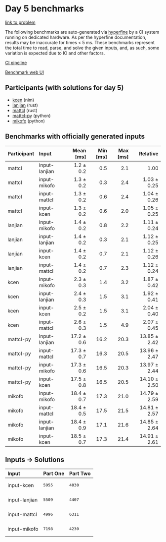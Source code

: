 # Day 5 benchmarks

[link to problem](https://adventofcode.com/2024/day/5)

The following benchmarks are auto-generated via
[hyperfine](https://github.com/sharkdp/hyperfine) by a CI system running on
dedicated hardware. As per the hyperfine documentation, results may be
inaccurate for times < 5 ms. These benchmarks represent the total time to read,
parse, and solve the given inputs, and, as such, some variation is expected due
to IO and other factors.

[CI pipeline](http://ci.papercode.net:8080/teams/main/pipelines/aoc2024)

[Benchmark web UI](https://aoc.ancalagon.black)


## Participants (with solutions for day 5)

- [kcen](https://github.com/kcen/aoc2024) (nim)
- [lanjian](https://github.com/lanjian/aoc-2024) (rust)
- [mattcl](https://github.com/mattcl/aoc2024) (rust)
- [mattcl-py](https://github.com/mattcl/aoc2024-py) (python)
- [mikofo](https://github.com/mikofo/aoc2024) (python)


## Benchmarks with officially generated inputs

| Participant | Input | Mean [ms] | Min [ms] | Max [ms] | Relative |
|:---|:---|---:|---:|---:|---:|
| mattcl | input-lanjian | 1.2 ± 0.2 | 0.5 | 2.1 | 1.00 |
| mattcl | input-mikofo | 1.3 ± 0.2 | 0.3 | 2.4 | 1.03 ± 0.25 |
| mattcl | input-mattcl | 1.3 ± 0.2 | 0.6 | 2.4 | 1.04 ± 0.26 |
| mattcl | input-kcen | 1.3 ± 0.2 | 0.6 | 2.0 | 1.05 ± 0.25 |
| lanjian | input-mikofo | 1.4 ± 0.2 | 0.8 | 2.2 | 1.11 ± 0.24 |
| lanjian | input-lanjian | 1.4 ± 0.2 | 0.3 | 2.1 | 1.12 ± 0.25 |
| lanjian | input-kcen | 1.4 ± 0.2 | 0.7 | 2.1 | 1.12 ± 0.26 |
| lanjian | input-mattcl | 1.4 ± 0.2 | 0.7 | 2.3 | 1.12 ± 0.24 |
| kcen | input-mikofo | 2.3 ± 0.3 | 1.4 | 3.2 | 1.87 ± 0.42 |
| kcen | input-lanjian | 2.4 ± 0.3 | 1.5 | 3.1 | 1.92 ± 0.41 |
| kcen | input-kcen | 2.5 ± 0.2 | 1.5 | 3.1 | 2.04 ± 0.40 |
| kcen | input-mattcl | 2.6 ± 0.3 | 1.5 | 4.9 | 2.07 ± 0.45 |
| mattcl-py | input-lanjian | 17.2 ± 0.6 | 16.2 | 20.3 | 13.85 ± 2.42 |
| mattcl-py | input-mattcl | 17.3 ± 0.7 | 16.3 | 20.5 | 13.96 ± 2.47 |
| mattcl-py | input-mikofo | 17.3 ± 0.6 | 16.5 | 20.3 | 13.97 ± 2.44 |
| mattcl-py | input-kcen | 17.5 ± 0.8 | 16.5 | 20.5 | 14.10 ± 2.50 |
| mikofo | input-mikofo | 18.4 ± 0.7 | 17.3 | 21.0 | 14.79 ± 2.59 |
| mikofo | input-mattcl | 18.4 ± 0.5 | 17.5 | 21.5 | 14.81 ± 2.57 |
| mikofo | input-lanjian | 18.4 ± 0.9 | 17.1 | 21.6 | 14.85 ± 2.64 |
| mikofo | input-kcen | 18.5 ± 0.7 | 17.3 | 21.4 | 14.91 ± 2.61 |


## Inputs -> Solutions

| Input | Part One | Part Two |
|:---|:---|:---|
|input-kcen|<pre>5955</pre>|<pre>4030</pre>|
|input-lanjian|<pre>5509</pre>|<pre>4407</pre>|
|input-mattcl|<pre>4996</pre>|<pre>6311</pre>|
|input-mikofo|<pre>7198</pre>|<pre>4230</pre>|